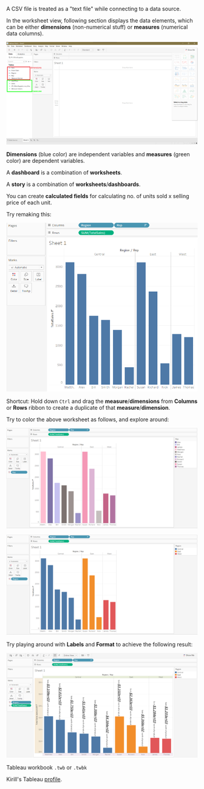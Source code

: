 A CSV file is treated as a "text file" while connecting to a data source.

In the worksheet view, following section displays the data elements, which can be either **dimensions** (non-numerical stuff) or **measures** (numerical data columns).

![](./markdown-linked-files/sec-0002-0001.png)

**Dimensions** (blue color) are independent variables and **measures** (green color) are dependent variables.

A **dashboard** is a combination of **worksheets**.

A **story** is a combination of **worksheets**/**dashboards**.

You can create **calculated fields** for calculating no. of units sold x selling price of each unit.

Try remaking this:

![](./markdown-linked-files/sec-0002-0002.png)

Shortcut: Hold down `Ctrl` and drag the **measure**/**dimensions** from **Columns** or **Rows** ribbon to create a duplicate of that **measure**/**dimension**.

Try to color the above worksheet as follows, and explore around:

![](./markdown-linked-files/sec-0002-0003.png)

![](./markdown-linked-files/sec-0002-0004.png)

Try playing around with **Labels** and **Format** to achieve the following result:

![](./markdown-linked-files/sec-0002-0005.png)

Tableau workbook `.twb` or `.twbk`

Kirill's Tableau [profile](https://public.tableau.com/app/profile/kirill.eremenko/vizzes).